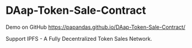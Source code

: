 # DAap-Token-Sale-Contract

Demo on GitHub https://papandas.github.io/DAap-Token-Sale-Contract/

Support IPFS - A Fully Decentralized Token Sales Network.
